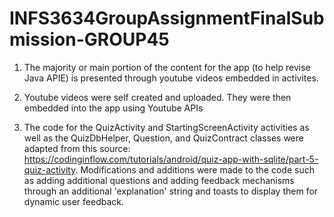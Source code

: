 # INFS3634GroupAssignmentFinalSubmission-GROUP45

1. The majority or main portion of the content for the app (to help revise Java APIE) is presented through youtube videos embedded in activites.

2. Youtube videos were self created and uploaded. They were then embedded into the app using Youtube APIs

3. The code for the QuizActivity and StartingScreenActivity activities as well as the QuizDbHelper, Question, and QuizContract classes were adapted from this source: https://codinginflow.com/tutorials/android/quiz-app-with-sqlite/part-5-quiz-activity. Modifications and additions were made to the code such as adding additional questions and adding feedback mechanisms through an additional 'explanation' string and toasts to display them for dynamic user feedback.
